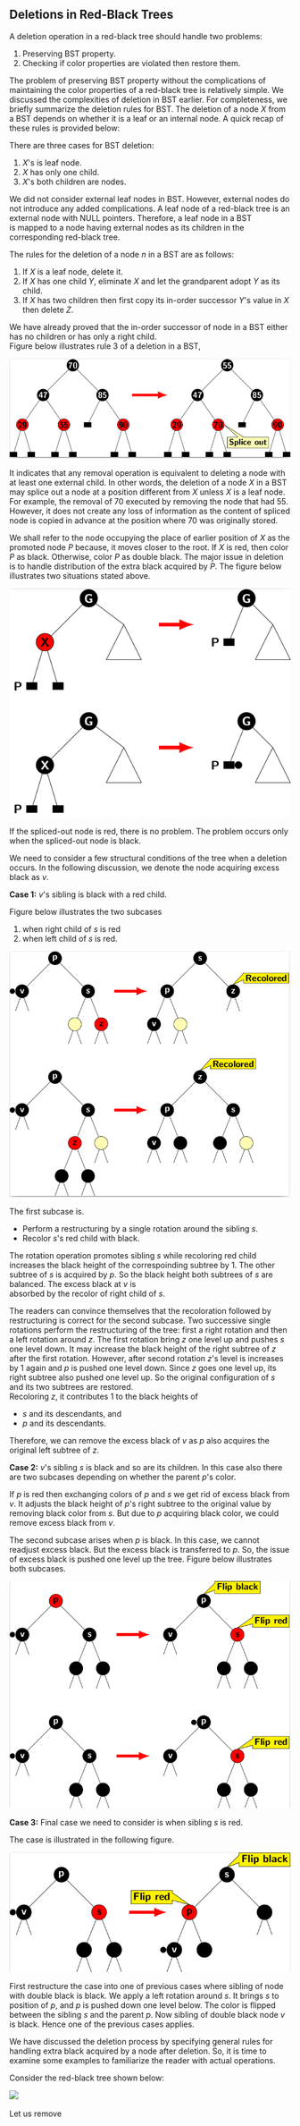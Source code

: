## Deletions in Red-Black Trees

A deletion operation in a red-black tree should handle two problems: 

1. Preserving BST property.
2. Checking if color properties are violated then restore them.

The problem of preserving BST property without the complications of maintaining the color properties of a red-black tree is 
relatively simple. We discussed the complexities of deletion in BST earlier. For completeness, we briefly 
summarize the deletion rules for BST.  The deletion of a node <i>X</i> from a BST depends on whether it 
is a leaf or an internal node. A quick recap of these rules  is provided below: 

There are three cases for BST deletion:

1. <i>X</i>'s is leaf node. 
2. <i>X</i> has only one child.
3. <i>X</i>'s both children are nodes. 

We did not consider external leaf nodes in BST. However, external nodes do not introduce any added complications. 
A leaf node of a red-black tree is an external node with NULL pointers. Therefore, a leaf node in a BST  
is mapped to a node having external nodes as its children in the corresponding red-black tree. 

The rules for the deletion of a node $n$ in a BST are as follows:

1. If <i>X</i> is a leaf node, delete it.  
2. If <i>X</i> has one child <i>Y</i>, eliminate <i>X</i> and let the grandparent adopt <i>Y</i> as its child. 
3. If <i>X</i> has two children then first copy its in-order successor <i>Y</i>'s value in <i>X</i> then delete <i>Z</i>. 

We have already proved that the in-order successor of node in a BST either has  no children or has only a right child.  
Figure below illustrates rule 3 of a deletion in a BST, 

<p style="text-align:center:"><img src="../images/deletionBST.png"></p>

It indicates that any removal operation is equivalent to deleting a node with at least one external child. 
In other words, the deletion of a node <i>X</i> in a BST may splice out a node at a position different 
from <i>X</i> unless <i>X</i> is a leaf node. For example, the removal of 70 executed by removing the node 
that had 55. However, it does not create any loss of information as the content of spliced node is copied 
in advance at the position where 70 was originally stored. 

We shall refer to the node occupying the place of earlier position of <i>X</i> as the promoted node <i>P</i> 
because, it moves closer to the root. If <i>X</i> is red, then color <i>P</i> as black. Otherwise, color 
<i>P</i> as double black. The major issue in deletion is to handle distribution of the extra black acquired by
<i>P</i>. The figure below illustrates two situations stated above. 

<p style="text-align:center:"><img src="../images/rbtDeletionIssues.png"></p>

If the spliced-out node is red, there is no problem. The problem occurs only when the spliced-out node is black.  

We need to consider a few structural conditions of the tree when a deletion
occurs. In the following discussion, we denote the node acquiring excess black as
<i>v</i>. 

<strong>Case 1:</strong> <i>v</i>'s sibling is black with a red child. 

Figure below illustrates the two subcases 
1. when right child of <i>s</i> is red  
2. when left child of <i>s</i> is red.

<p style="text-align:center:"><img src="../images/case1aDeletion.png"></p>

The first subcase is. 

- Perform a restructuring by a single rotation around the sibling <i>s</i>.
- Recolor <i>s</i>'s red child with black. 

The rotation operation promotes sibling <i>s</i> while recoloring red child
increases the black height of the correspoinding subtree by 1. The other subtree of <i>s</i> is acquired 
by <i>p</i>. So the black height both subtrees of <i>s</i> are balanced. The excess black at <i>v</i> is  
absorbed by the recolor of right child of <i>s</i>.  

The readers can convince themselves that the recoloration followed by restructuring is correct for the second subcase. Two successive single rotations perform the restructuring
of the tree: first a right rotation and then a left rotation around <i>z</i>. The first
rotation bring <i>z</i> one level up and pushes <i>s</i> one level down. It may increase the black height of the right subtree of <i>z</i>
after the first rotation. However, after second rotation <i>z</i>'s level is increases by 1 again and <i>p</i> is pushed one level
down. Since <i>z</i> goes one level up, its right subtree also pushed one level up. So the original configuration of <i>s</i> and its
two subtrees are restored.  
Recoloring <i>z</i>, it contributes 1 to the black heights of 

- <i>s</i> and its descendants, and
- <i>p</i> and its descendants.

Therefore, we can remove the excess black of <i>v</i> as <i>p</i> also acquires the original left subtree of <i>z</i>.

<strong>Case 2:</strong> <i>v</i>'s sibling <i>s</i> is black and so are its children.
In this case also there are two subcases depending on whether the parent <i>p</i>'s color. 

If <i>p</i> is red then exchanging colors of 
<i>p</i> and <i>s</i> we get rid of excess black from <i>v</i>. It adjusts the black height of <i>p</i>'s right subtree to the original
value by removing black color from <i>s</i>. But due to <i>p</i> acquiring black color, we could remove excess black from <i>v</i>. 

The second subcase arises when <i>p</i> is black. In this case, we cannot readjust excess black. But the excess black is transferred 
to <i>p</i>. So, the issue of excess black is pushed one level up the tree.  Figure below illustrates both subcases.

<p style="text-align:center:"><img src="../images/case2Deletion.png"></p>

<strong>Case 3:</strong> Final case we need to consider is when sibling <i>s</i> is red.

The case is illustrated in the following figure.

<p style="text-align:center:"><img src="../images/case3Deletion.png"></p>

First restructure the case into one of previous cases where sibling of node with double black is black. We apply a left 
rotation around <i>s</i>. It brings <i>s</i> to position of <i>p</i>, and <i>p</i> is pushed down one level below. The 
color is flipped between the sibling <i>s</i> and the parent <i>p</i>. Now sibling of double black node <i>v</i> is black. 
Hence one of the previous cases applies.

We have discussed the deletion process by specifying general rules for handling extra black acquired by a node 
after deletion. So, it is time to examine some examples to familiarize the reader with actual operations.

Consider the red-black tree shown below:

<p style="text-align:center:"><img src="../images/exampleForDeletion.png"></p>

Let us remove 
